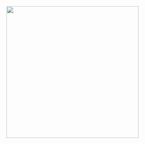 

<div align="center">
<img align="top" src="https://user-images.githubusercontent.com/126150587/221395576-6e71dc16-8d8c-40a2-9081-e727cb7754b4.jpg" height='350'/>
<br />
<br />
  </div>
</div>
